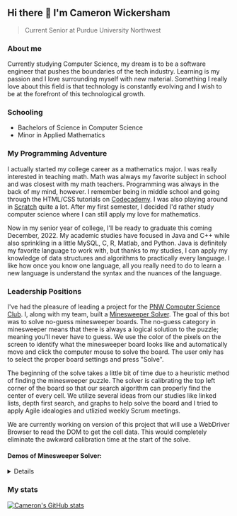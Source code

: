 ## Hi there 👋 I'm Cameron Wickersham
> Current Senior at Purdue University Northwest

### About me
Currently studying Computer Science, my dream is to be a software engineer that pushes the boundaries of the tech industry. Learning is my passion and I love surrounding myself with new material. Something I really love about this field is that technology is constantly evolving and I wish to be at the forefront of this technological growth.

### Schooling
- Bachelors of Science in Computer Science
- Minor in Applied Mathematics

### My Programming Adventure
I actually started my college career as a mathematics major. I was really interested in teaching math. Math was always my favorite subject in school and was closest with my math teachers. Programming was always in the back of my mind, however. I remember being in middle school and going through the HTML/CSS tutorials on [Codecademy](https://www.codecademy.com/). I was also playing around in [Scratch](https://scratch.mit.edu/) quite a lot. After my first semester, I decided I'd rather study computer science where I can still apply my love for mathematics. 

Now in my senior year of college, I'll be ready to graduate this coming December, 2022. My academic studies have focused in Java and C++ while also sprinkling in a little MySQL, C, R, Matlab, and Python. Java is definitely my favorite language to work with, but thanks to my studies, I can apply my knowledge of data structures and algorithms to practically every language. I like how once you know one language, all you really need to do to learn a new language is understand the syntax and the nuances of the language. 

### Leadership Positions
I've had the pleasure of leading a project for the [PNW Computer Science Club](https://github.com/PNW-CS-Club). I, along with my team, built a [Minesweeper Solver](https://github.com/PNW-CS-Club/Minesweeper-Bot). The goal of this bot was to solve no-guess minesweeper boards. The no-guess category in minesweeper means that there is always a logical solution to the puzzle; meaning you'll never have to guess. We use the color of the pixels on the screen to identify what the minesweeper board looks like and automatically move and click the computer mouse to solve the board. The user only has to select the proper board settings and press "Solve". 

The beginning of the solve takes a little bit of time due to a heuristic method of finding the minesweeper puzzle. The solver is calibrating the top left corner of the board so that our search algorithm can properly find the center of every cell. We utilize several ideas from our studies like linked lists, depth first search, and graphs to help solve the board and I tried to apply Agile idealogies and utlizied weekly Scrum meetings.

We are currently working on version of this project that will use a WebDriver Browser to read the DOM to get the cell data. This would completely eliminate the awkward calibration time at the start of the solve. 

#### Demos of Minesweeper Solver:
<details>
  
https://user-images.githubusercontent.com/54330525/164355910-9e19a377-a6f9-45ca-a678-fe4425f6bd09.mp4

https://user-images.githubusercontent.com/54330525/164356837-17e0d0dc-17cc-4e4b-866d-710579759d15.mp4

https://user-images.githubusercontent.com/54330525/164357423-ab951173-820b-4fa7-805b-5b4d324d4998.mp4
  
</details>
  
### My stats
[![Cameron's GitHub stats](https://github-readme-stats.vercel.app/api?username=camwick&count_private=true&show_icons=true&theme=radical)](https://github.com/anuraghazra/github-readme-stats)

